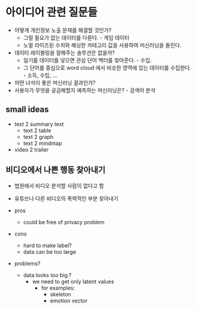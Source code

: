 # 아이디어 관련 질문들

- 어떻게 개인정보 노출 문제를 해결할 것인가?
  - 그럴 필요가 없는 데이터를 다룬다. - 게임 데이터
  - 노멀 라이즈된 수치와 해싱한 카테고리 값을 사용하여 머신러닝을 돌린다.
- 데이터 레이블링을 잘해주는 솔루션은 없을까?
  - 일기를 데이터를 넣으면 관심 단어 백터를 찾아준다. - 수입.
  - 그 단어를 중심으로 word cloud 에서 비슷한 영역에 있는 데이터를 수집한다. - 소득, 수입, …
- 어떤 녀석이 좋은 머신러닝 결과인가?
- 사용자가 무엇을 궁금해할지 예측하는 머신러닝은? - 검색어 분석

## small ideas

- text 2 summary text
  - text 2 table
  - text 2 graph
  - text 2 mindmap
- video 2 trailer

## 비디오에서 나쁜 행동 찾아내기

- 법원에서 비디오 분석할 사람이 없다고 함
- 유튜브나 다른 비디오의 폭력적인 부분 찾아내기

- pros
  - could be free of privacy problem
- cons
  - hard to make label?
  - data can be too large
- problems?
  - data looks too big.?
    - we need to get only latent values
      - for examples:
        - skeleton
        - emotion vector
